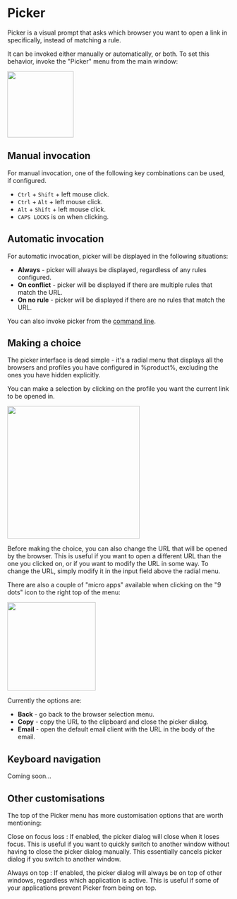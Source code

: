# Picker

Picker is a visual prompt that asks which browser you want to open a link in specifically, instead of matching a rule.

It can be invoked either manually or automatically, or both. To set this behavior, invoke the "Picker" menu from the main window:

<img height="150" src="picker-on.png"/>

## Manual invocation

For manual invocation, one of the following key combinations can be used, if configured.
- `Ctrl` + `Shift` + left mouse click.
- `Ctrl` + `Alt` + left mouse click.
- `Alt` + `Shift` + left mouse click.
- `CAPS LOCKS` is on when clicking.

## Automatic invocation

For automatic invocation, picker will be displayed in the following situations:
- **Always** - picker will always be displayed, regardless of any rules configured.
- **On conflict** - picker will be displayed if there are multiple rules that match the URL.
- **On no rule** - picker will be displayed if there are no rules that match the URL.

<note>
You can also invoke picker from the <a href="commandline.md">command line</a>.
</note>

## Making a choice

The picker interface is dead simple - it's a radial menu that displays all the browsers and profiles you have configured in %product%, excluding the ones you have hidden explicitly.

You can make a selection by clicking on the profile you want the current link to be opened in. 

<img height="300" src="picker.png"/>

Before making the choice, you can also change the URL that will be opened by the browser. This is useful if you want to open a different URL than the one you clicked on, or if you want to modify the URL in some way. To change the URL, simply modify it in the input field above the radial menu.

There are also a couple of "micro apps" available when clicking on the "9 dots" icon to the right top of the menu:

<img height="200" src="picker2.png"/>

Currently the options are:
- **Back** - go back to the browser selection menu.
- **Copy** - copy the URL to the clipboard and close the picker dialog.
- **Email** - open the default email client with the URL in the body of the email.

## Keyboard navigation

Coming soon...

## Other customisations

The top of the Picker menu has more customisation options that are worth mentioning:

Close on focus loss
: If enabled, the picker dialog will close when it loses focus. This is useful if you want to quickly switch to another window without having to close the picker dialog manually. This essentially cancels picker dialog if you switch to another window.

Always on top
: If enabled, the picker dialog will always be on top of other windows, regardless which application is active. This is useful if some of your applications prevent Picker from being on top.






